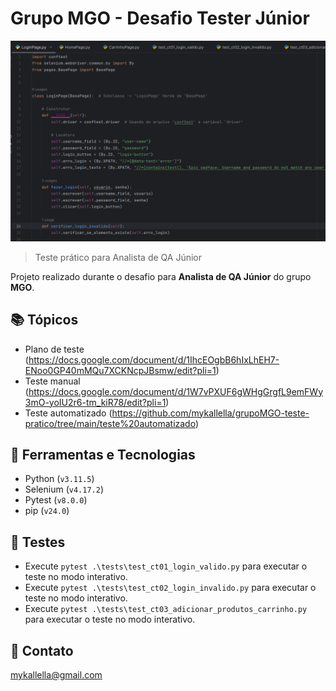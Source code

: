 # Grupo MGO - Desafio Tester Júnior

![preview](./preview1.png)
 
> Teste prático para Analista de QA Júnior

 Projeto realizado durante o desafio para **Analista de QA Júnior** do grupo **MGO**.
 
## 📚 Tópicos

- Plano de teste (https://docs.google.com/document/d/1IhcEOgbB6hIxLhEH7-ENoo0GP40mMQu7XCKNcpJBsmw/edit?pli=1)
- Teste manual (https://docs.google.com/document/d/1W7vPXUF6gWHgGrgfL9emFWy3mO-yoIU2r6-tm_kiR78/edit?pli=1)
- Teste automatizado (https://github.com/mykallella/grupoMGO-teste-pratico/tree/main/teste%20automatizado)

## 🔧 Ferramentas e Tecnologias

- Python (`v3.11.5`)
- Selenium (`v4.17.2`)
- Pytest (`v8.0.0`)
- pip (`v24.0`)

## 🔧 Testes

- Execute `pytest .\tests\test_ct01_login_valido.py` para executar o teste no modo interativo.
- Execute `pytest .\tests\test_ct02_login_invalido.py` para executar o teste no modo interativo.
- Execute `pytest .\tests\test_ct03_adicionar_produtos_carrinho.py` para executar o teste no modo interativo.

## 🔗 Contato

mykallella@gmail.com
